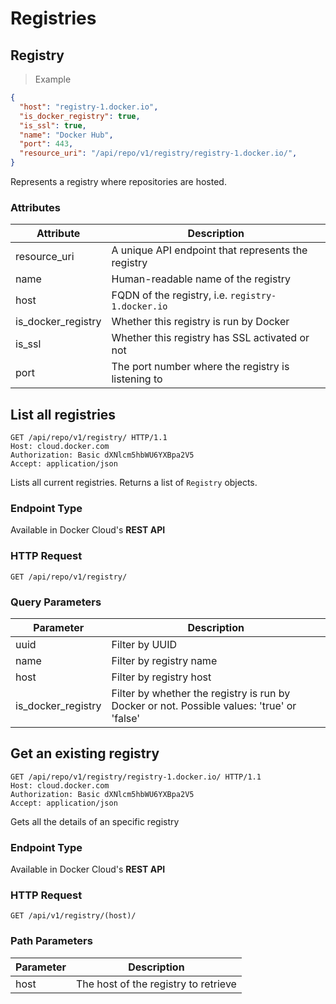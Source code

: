 # Registries

## Registry

> Example

```json
{
  "host": "registry-1.docker.io",
  "is_docker_registry": true,
  "is_ssl": true,
  "name": "Docker Hub",
  "port": 443,
  "resource_uri": "/api/repo/v1/registry/registry-1.docker.io/",
}
```

Represents a registry where repositories are hosted.


### Attributes

Attribute | Description
--------- | -----------
resource_uri | A unique API endpoint that represents the registry
name | Human-readable name of the registry
host | FQDN of the registry, i.e. `registry-1.docker.io`
is_docker_registry | Whether this registry is run by Docker
is_ssl | Whether this registry has SSL activated or not
port | The port number where the registry is listening to


## List all registries

```http
GET /api/repo/v1/registry/ HTTP/1.1
Host: cloud.docker.com
Authorization: Basic dXNlcm5hbWU6YXBpa2V5
Accept: application/json
```

Lists all current registries. Returns a list of `Registry` objects.

### Endpoint Type

Available in Docker Cloud's **REST API**

### HTTP Request

`GET /api/repo/v1/registry/`

### Query Parameters

Parameter | Description
--------- | -----------
uuid | Filter by UUID
name | Filter by registry name
host | Filter by registry host
is_docker_registry | Filter by whether the registry is run by Docker or not. Possible values: 'true' or 'false'


## Get an existing registry

```http
GET /api/repo/v1/registry/registry-1.docker.io/ HTTP/1.1
Host: cloud.docker.com
Authorization: Basic dXNlcm5hbWU6YXBpa2V5
Accept: application/json
```

Gets all the details of an specific registry

### Endpoint Type

Available in Docker Cloud's **REST API**

### HTTP Request

`GET /api/v1/registry/(host)/`

### Path Parameters

Parameter | Description
--------- | -----------
host | The host of the registry to retrieve
